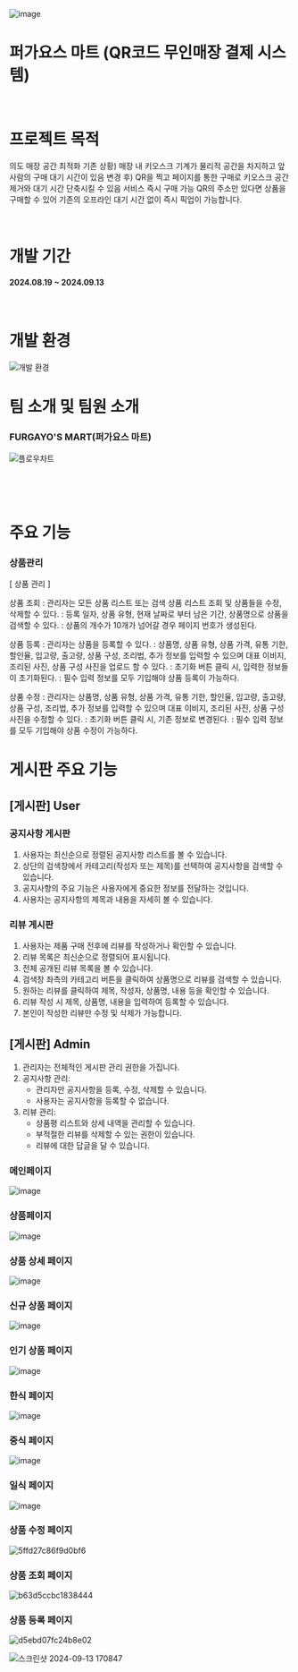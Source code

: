 ![image](https://github.com/user-attachments/assets/00c65a26-f0b7-4b23-8280-a2791ebfc55c)
<h1>퍼가요스 마트                  
   (QR코드 무인매장 결제 시스템)</h1>
<p>&nbsp;&nbsp;&nbsp;&nbsp;</p> 

<h1>프로젝트 목적</h1>
의도
      매장 공간 최적화
      기존 상황) 매장 내 키오스크 기계가 물리적 공간을 
                     차지하고 앞사람의 구매 대기 시간이 있음
      변경 후) QR을 찍고 페이지를 통한 구매로 
                  키오스크 공간 제거와 대기 시간 단축시킬 수 있음
서비스
     즉시 구매 가능 
          QR의 주소만 있다면 상품을 구매할 수 있어
          기존의 오프라인 대기 시간 없이 
          즉시 픽업이 가능합니다.

<p>&nbsp;&nbsp;&nbsp;&nbsp;</p> 

<h1>개발 기간</h1>
<h4>2024.08.19 ~ 2024.09.13</h4>
<p>&nbsp;&nbsp;&nbsp;&nbsp;</p> 

# 개발 환경

![개발 환경](https://github.com/user-attachments/assets/67165f36-1838-4b01-9c51-8aad0263421a)

# 팀 소개 및 팀원 소개

### FURGAYO'S MART(퍼가요스 마트)

![플로우차트](https://github.com/user-attachments/assets/9f876858-446e-489e-9509-f103b8d2173a)

<p>&nbsp;&nbsp;&nbsp;&nbsp;</p> 
<p>&nbsp;&nbsp;&nbsp;&nbsp;</p> 

<h1>주요 기능</h1>
<h3>상품관리</h3>
[ 상품 관리 ]

상품 조회
: 관리자는 모든 상품 리스트 또는 검색 상품 리스트 조회 및 상품들을 수정, 삭제할 수 있다.
: 등록 일자, 상품 유형, 현재 날짜로 부터 남은 기간, 상품명으로 상품을 검색할 수 있다.
: 상품의 개수가 10개가 넘어갈 경우 페이지 번호가 생성된다.

상품 등록
: 관리자는 상품을 등록할 수 있다.
: 상품명, 상품 유형, 상품 가격, 유통 기한, 할인율, 입고량, 출고량, 상품 구성, 조리법, 추가 정보를 입력할 수 있으며 대표 이비지, 조리된 사진, 상품 구성 사진을 업로드 할 수 있다.
: 초기화 버튼 클릭 시, 입력한 정보들이 초기화된다.
: 필수 입력 정보를 모두 기입해야 상품 등록이 가능하다.

상품 수정
: 관리자는 상품명, 상품 유형, 상품 가격, 유통 기한, 할인율, 입고량, 출고량, 상품 구성, 조리법, 추가 정보를 입력할 수 있으며 대표 이비지, 조리된 사진, 상품 구성 사진을 수정할 수 있다.
: 초기화 버튼 클릭 시, 기존 정보로 변경된다.
: 필수 입력 정보를 모두 기입해야 상품 수정이 가능하다.


# 게시판 주요 기능

## [게시판] User

### 공지사항 게시판
1. 사용자는 최신순으로 정렬된 공지사항 리스트를 볼 수 있습니다.
2. 상단의 검색창에서 카테고리(작성자 또는 제목)를 선택하여 공지사항을 검색할 수 있습니다.
3. 공지사항의 주요 기능은 사용자에게 중요한 정보를 전달하는 것입니다.
4. 사용자는 공지사항의 제목과 내용을 자세히 볼 수 있습니다.

### 리뷰 게시판
1. 사용자는 제품 구매 전후에 리뷰를 작성하거나 확인할 수 있습니다.
2. 리뷰 목록은 최신순으로 정렬되어 표시됩니다.
3. 전체 공개된 리뷰 목록을 볼 수 있습니다.
4. 검색창 좌측의 카테고리 버튼을 클릭하여 상품명으로 리뷰를 검색할 수 있습니다.
5. 원하는 리뷰를 클릭하여 제목, 작성자, 상품명, 내용 등을 확인할 수 있습니다.
6. 리뷰 작성 시 제목, 상품명, 내용을 입력하여 등록할 수 있습니다.
7. 본인이 작성한 리뷰만 수정 및 삭제가 가능합니다.

## [게시판] Admin

1. 관리자는 전체적인 게시판 관리 권한을 가집니다.
2. 공지사항 관리:
   - 관리자만 공지사항을 등록, 수정, 삭제할 수 있습니다.
   - 사용자는 공지사항을 등록할 수 없습니다.
3. 리뷰 관리:
   - 상품평 리스트와 상세 내역을 관리할 수 있습니다.
   - 부적절한 리뷰를 삭제할 수 있는 권한이 있습니다.
   - 리뷰에 대한 답글을 달 수 있습니다.

### 메인페이지
![image](https://github.com/user-attachments/assets/145ca2a5-0fca-41c3-a352-0d7ded80a13f)

### 상품페이지
![image](https://github.com/user-attachments/assets/a427cab3-83ac-42e4-b8dd-6a9aeefd6ff5)

### 상품 상세 페이지
![image](https://github.com/user-attachments/assets/9f324f57-0f83-4ac4-aaaa-64016b3925da)

### 신규 상품 페이지
![image](https://github.com/user-attachments/assets/e65cdb7c-07d4-4910-90e6-34f226b206d5)

### 인기 상품 페이지
![image](https://github.com/user-attachments/assets/dafa7b2f-c753-4701-851e-296de63aaa40)

### 한식 페이지
![image](https://github.com/user-attachments/assets/eedfe9d2-4b26-4048-9076-49464be3a5c8)

### 중식 페이지
![image](https://github.com/user-attachments/assets/d45e32be-0db2-4262-b6da-0e980bf882d7)

### 일식 페이지
![image](https://github.com/user-attachments/assets/7978ad17-2d6f-44c9-9ec1-d0cd6e13c6f4)



### 상품 수정 페이지
![5ffd27c86f9d0bf6](https://github.com/user-attachments/assets/8c66da76-9c11-46e7-ae83-caa533a1358c)

### 상품 조회 페이지
![b63d5ccbc1838444](https://github.com/user-attachments/assets/3db4f205-f598-4a73-b72f-d47243c964a4)


### 상품 등록 페이지
![d5ebd07fc24b8e02](https://github.com/user-attachments/assets/10ed24dd-45d6-4355-884f-8cc1d4b21752)



![스크린샷 2024-09-13 170847](https://github.com/user-attachments/assets/837d5879-fbdd-4e9b-8307-4d349b393f10)
